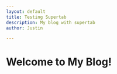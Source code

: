 ```yaml
---
layout: default
title: Testing Supertab
description: My blog with supertab
author: Justin

---
```


# Welcome to My Blog!

